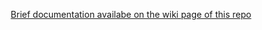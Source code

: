 <p align=center><a href="https://github.com/cancianilorenzo/TRAP-on-MSP430FR/wiki">Brief documentation availabe on the wiki page of this repo</a></p>
